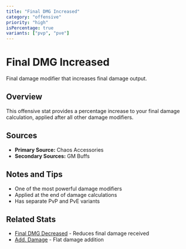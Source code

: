 ```yaml
---
title: "Final DMG Increased"
category: "offensive"
priority: "high"
isPercentage: true
variants: ["pvp", "pve"]
---
```


# Final DMG Increased

Final damage modifier that increases final damage output.

## Overview

This offensive stat provides a percentage increase to your final damage calculation, applied after all other damage modifiers.

## Sources

- **Primary Source:** Chaos Accessories
- **Secondary Sources:** GM Buffs

## Notes and Tips

- One of the most powerful damage modifiers
- Applied at the end of damage calculations
- Has separate PvP and PvE variants

## Related Stats

- [Final DMG Decreased](/stats/final-damage-decreased) - Reduces final damage received
- [Add. Damage](/stats/add-damage) - Flat damage addition